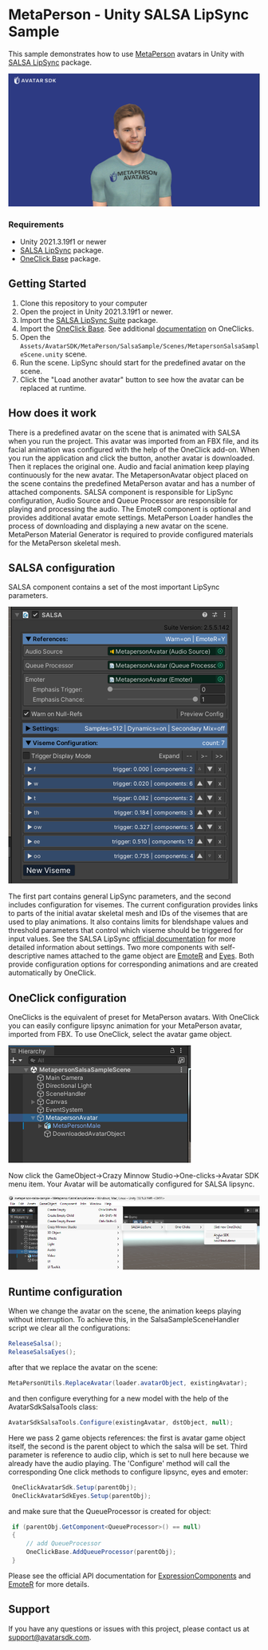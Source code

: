 # MetaPerson - Unity SALSA LipSync Sample

This sample demonstrates how to use [MetaPerson](https://metaperson.avatarsdk.com/) avatars in Unity with [SALSA LipSync](https://crazyminnowstudio.com/docs/salsa-lip-sync/modules/overview/) package.

![Sample in Unity](./Documentation/Images/unity_screen.png "SALSA Sample")

### Requirements
- Unity 2021.3.19f1 or newer
- [SALSA LipSync](https://assetstore.unity.com/packages/tools/animation/salsa-lipsync-suite-148442) package.
- [OneClick Base](https://crazyminnowstudio.com/unity-3d/lip-sync-salsa/downloads/) package.

## Getting Started
1. Clone this repository to your computer
2. Open the project in Unity 2021.3.19f1 or newer.
3. Import the [SALSA LipSync Suite](https://assetstore.unity.com/packages/tools/animation/salsa-lipsync-suite-148442) package.
4. Import the [OneClick Base](https://crazyminnowstudio.com/docs/salsa-lip-sync/addons/one-clicks/). See additional [documentation](https://crazyminnowstudio.com/docs/salsa-lip-sync/addons/one-clicks/) on OneClicks.
5. Open the `Assets/AvatarSDK/MetaPerson/SalsaSample/Scenes/MetapersonSalsaSampleScene.unity` scene.
6. Run the scene. LipSync should start for the predefined avatar on the scene.
7. Click the "Load another avatar" button to see how the avatar can be replaced at runtime.

## How does it work
There is a predefined avatar on the scene that is animated with SALSA when you run the project. This avatar was imported from an FBX file, and its facial animation was configured with the help of the OneClick add-on. When you run the application and click the button, another avatar is downloaded. Then it replaces the original one. Audio and facial animation keep playing continuously for the new avatar. The MetapersonAvatar object placed on the scene contains the predefined MetaPerson avatar and has a number of attached components. SALSA component is responsible for LipSync configuration, Audio Source and Queue Processor are responsible for playing and processing the audio. The EmoteR component is optional and provides additional avatar emote settings. MetaPerson Loader handles the process of downloading and displaying a new avatar on the scene. MetaPerson Material Generator is required to provide configured materials for the MetaPerson skeletal mesh.

## SALSA configuration
SALSA component contains a set of the most important LipSync parameters.

![SALSA](./Documentation/Images/salsa_config.png "SALSA")

The first part contains general LipSync parameters, and the second includes configuration for visemes. The current configuration provides links to parts of the initial avatar skeletal mesh and IDs of the visemes that are used to play animations. It also contains limits for blendshape values and threshold parameters that control which viseme should be triggered for input values. See the SALSA LipSync [official documentation](https://crazyminnowstudio.com/docs/salsa-lip-sync/modules/further-reading/expression-components/) for more detailed information about settings.
Two more components with self-descriptive names attached to the game object are [EmoteR](https://crazyminnowstudio.com/docs/salsa-lip-sync/modules/emoter/overview/) and [Eyes](https://crazyminnowstudio.com/docs/salsa-lip-sync/modules/eyes/overview/). Both provide configuration options for corresponding animations and are created automatically by OneClick.

## OneClick configuration
OneClicks is the equivalent of preset for MetaPerson avatars. With OneClick you can easily configure lipsync animation for your MetaPerson avatar, imported from FBX. To use OneClick, select the avatar game object.

![Selected avatar object](./Documentation/Images/hierarchy.png "Selected avatar object")

Now click the GameObject->Crazy Minnow Studio->One-clicks->Avatar SDK menu item. Your Avatar will be automatically configured for SALSA lipsync.

![OneClick menu item](./Documentation/Images/oneclick.png "OneClick" )

## Runtime configuration
When we change the avatar on the scene, the animation keeps playing without interruption. To achieve this, in the SalsaSampleSceneHandler script we clear all the configurations:

```cs
ReleaseSalsa();
ReleaseSalsaEyes();   
```

after that we replace the avatar on the scene:
```cs
MetaPersonUtils.ReplaceAvatar(loader.avatarObject, existingAvatar);
```

and then configure everything for a new model with the help of the AvatarSdkSalsaTools class:
```cs
AvatarSdkSalsaTools.Configure(existingAvatar, dstObject, null);
```
Here we pass 2 game objects references: the first is avatar game object itself, the second is the parent object to which the salsa will be set. Third parameter is reference to audio clip, which is set to null here because we already have the audio playing. The 'Configure' method will call the corresponding One click methods to configure lipsync, eyes and emoter:

```cs
 OneClickAvatarSdk.Setup(parentObj);
 OneClickAvatarSdkEyes.Setup(parentObj);
```
and make sure that the QueueProcessor is created for object:

```cs
 if (parentObj.GetComponent<QueueProcessor>() == null)
 {
     // add QueueProcessor
     OneClickBase.AddQueueProcessor(parentObj);
 }
```

Please see the official API documentation for [ExpressionComponents](https://crazyminnowstudio.com/docs/salsa-lip-sync/modules/further-reading/expression-components/#api-examples-for-expressioncomponents) and [EmoteR](https://crazyminnowstudio.com/docs/salsa-lip-sync/modules/emoter/api/) for more details.

## Support

If you have any questions or issues with this project, please contact us at <support@avatarsdk.com>.
